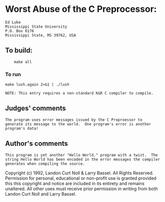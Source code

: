 # Worst Abuse of the C Preprocessor:

	Ed Luke
	Mississippi State University
	P.O. Box 6176
	Mississippi State, MS 39762, USA

## To build:

        make all

### To run

	make lush.again 2>&1 | ./lush

	NOTE: This entry requires a non-standard K&R C compiler to compile.

## Judges' comments

    The program uses error messages issued by the C Proproessor to
    generate its message to the world.  One program's error is another 
    program's data!

## Author's comments

    This program is yet another "Hello World." program with a twist.  The
    string Hello World has been encoded in the error messages the compiler
    generates when compiling the source.

Copyright (c) 1992, Landon Curt Noll & Larry Bassel.
All Rights Reserved.  Permission for personal, educational or non-profit use is
granted provided this this copyright and notice are included in its entirety
and remains unaltered.  All other uses must receive prior permission in writing
from both Landon Curt Noll and Larry Bassel.
